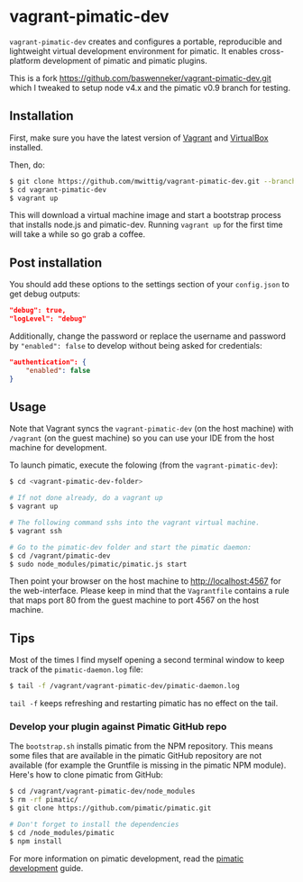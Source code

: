 # vagrant-pimatic-dev
`vagrant-pimatic-dev` creates and configures a portable, reproducible and lightweight virtual development environment for pimatic. It enables cross-platform development of pimatic and pimatic plugins.

This is a fork https://github.com/baswenneker/vagrant-pimatic-dev.git 
which I tweaked to setup node v4.x and the pimatic v0.9 branch for testing.

## Installation
First, make sure you have the latest version of [Vagrant](http://www.vagrantup.com/downloads.html) and [VirtualBox](https://www.virtualbox.org/wiki/Downloads) installed.

Then, do: 
```bash
$ git clone https://github.com/mwittig/vagrant-pimatic-dev.git --branch pimatic-0.9x
$ cd vagrant-pimatic-dev
$ vagrant up
```

This will download a virtual machine image and start a bootstrap process that installs node.js and pimatic-dev. Running `vagrant up` for the first time will take a while so go grab a coffee.

## Post installation
You should add these options to the settings section of your `config.json` to get debug outputs:

```json
"debug": true,
"logLevel": "debug"
```

Additionally, change the password or replace the username and password by `"enabled": false` to develop without being asked for credentials:

```json
"authentication": {
    "enabled": false
}
```

## Usage
Note that Vagrant syncs the `vagrant-pimatic-dev` (on the host machine) with `/vagrant` (on the guest machine) so you can use your IDE from the host machine for development.

To launch pimatic, execute the folowing (from the `vagrant-pimatic-dev`):

```bash
$ cd <vagrant-pimatic-dev-folder>

# If not done already, do a vagrant up
$ vagrant up 

# The following command sshs into the vagrant virtual machine.
$ vagrant ssh

# Go to the pimatic-dev folder and start the pimatic daemon:
$ cd /vagrant/pimatic-dev
$ sudo node_modules/pimatic/pimatic.js start
```

Then point your browser on the host machine to [http://localhost:4567](http://localhost:4567) for the web-interface. Please keep in mind that the `Vagrantfile` contains a rule that maps port 80 from the guest machine to port 4567 on the host machine.

## Tips
Most of the times I find myself opening a second terminal window to keep track of the `pimatic-daemon.log` file:

```bash
$ tail -f /vagrant/vagrant-pimatic-dev/pimatic-daemon.log
```

`tail -f` keeps refreshing and restarting pimatic has no effect on the tail.

### Develop your plugin against Pimatic GitHub repo
The `bootstrap.sh` installs pimatic from the NPM repository. This means some files that are available in the pimatic GitHub repository are not available (for example the Gruntfile is missing in the pimatic NPM module). Here's how to clone pimatic from GitHub:

```bash
$ cd /vagrant/vagrant-pimatic-dev/node_modules
$ rm -rf pimatic/
$ git clone https://github.com/pimatic/pimatic.git

# Don't forget to install the dependencies
$ cd /node_modules/pimatic
$ npm install
```

For more information on pimatic development, read the [pimatic development](http://pimatic.org/guide/development) guide.
